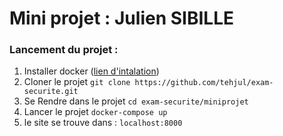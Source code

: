 # Mini projet : Julien SIBILLE

### Lancement du projet :

1. Installer docker ([lien d'intalation](https://www.docker.com/get-started))
2. Cloner le projet `git clone https://github.com/tehjul/exam-securite.git`
3. Se Rendre dans le projet `cd exam-securite/miniprojet`
4. Lancer le projet `docker-compose up`
5. le site se trouve dans : `localhost:8000`